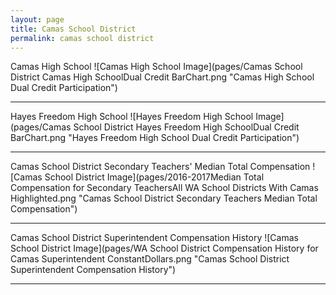 ```yaml
---
layout: page
title: Camas School District
permalink: camas school district
---
```



Camas High School
![Camas High School Image](pages/Camas School District Camas High SchoolDual Credit BarChart.png "Camas High School Dual Credit Participation")

___

Hayes Freedom High School
![Hayes Freedom High School Image](pages/Camas School District Hayes Freedom High SchoolDual Credit BarChart.png "Hayes Freedom High School Dual Credit Participation")

___

Camas School District Secondary Teachers' Median Total Compensation
![Camas School District Image](pages/2016-2017Median Total Compensation for Secondary TeachersAll WA School Districts With Camas Highlighted.png "Camas School District Secondary Teachers Median Total Compensation")

___

Camas School District Superintendent Compensation History
![Camas School District Image](pages/WA School District Compensation History for Camas Superintendent ConstantDollars.png "Camas School District Superintendent Compensation History")

___

